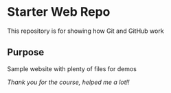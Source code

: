 # Starter Web Repo

This repository is for showing how Git and GitHub work

## Purpose

Sample website with plenty of files for demos

_Thank you for the course, helped me a lot!!_
